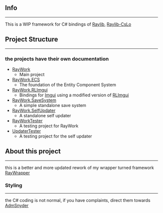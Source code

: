 ## Info

---

This is a WIP framework for C# bindings of <a href="https://github.com/raysan5/raylib">
Raylib</a>, <a href="https://github.com/NotNotTech/Raylib-CsLo">Raylib-CsLo</a>

## Project Structure

---

### the projects have their own documentation

- <a href="https://github.com/SWCreeperKing/RayWork/tree/master/RayWork">RayWork</a>
    - Main project
- <a href="https://github.com/SWCreeperKing/RayWork/tree/master/RayWork.ECS">RayWork.ECS</a>
    - The foundation of the Entity Component System
- <a href="https://github.com/SWCreeperKing/RayWork/tree/master/RayWork.RLImgui">RayWork.RLImgui</a>
    - Bindings for <a href="https://github.com/ocornut/imgui">Imgui</a> using a modified version
      of <a href="https://github.com/raylib-extras/rlImGui-cs">RLImgui</a>
- <a href="https://github.com/SWCreeperKing/RayWork/tree/master/RayWork.SaveSystem">RayWork.SaveSystem</a>
    - A simple standalone save system
- <a href="https://github.com/SWCreeperKing/RayWork/tree/master/RayWork.SelfUpdater">RayWork.SelfUpdater</a>
  - A standalone self updater
- <a href="https://github.com/SWCreeperKing/RayWork/tree/master/RayWorkTester">RayWorkTester</a>
    - A testing project for RayWork
- <a href="https://github.com/SWCreeperKing/RayWork/tree/master/UpdaterTester">UpdaterTester</a>
    - A testing project for the self updater

## About this project

---

this is a better and more updated rework of my wrapper turned
framework <a href="https://github.com/SWCreeperKing/RayWrapper">RayWrapper</a>

### Styling

---

the C# coding is not normal, if you have complaints, direct them towards <a href="https://github.com/AdmiralSnyder">
AdmSnyder</a>